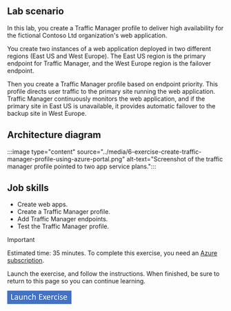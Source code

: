 ## Lab scenario
In this lab, you create a Traffic Manager profile to deliver high availability for the fictional Contoso Ltd organization's web application.

You create two instances of a web application deployed in two different regions (East US and West Europe). The East US region is the primary endpoint for Traffic Manager, and the West Europe region is the failover endpoint.

Then you create a Traffic Manager profile based on endpoint priority. This profile directs user traffic to the primary site running the web application. Traffic Manager continuously monitors the web application, and if the primary site in East US is unavailable, it provides automatic failover to the backup site in West Europe.

## Architecture diagram

:::image type="content" source="../media/6-exercise-create-traffic-manager-profile-using-azure-portal.png" alt-text="Screenshot of the traffic manager profile pointed to two app service plans.":::

## Job skills

- Create web apps.
- Create a Traffic Manager profile.
- Add Traffic Manager endpoints.
- Test the Traffic Manager profile.


> [!IMPORTANT]
> Estimated time: 35 minutes. 
> To complete this exercise, you need an [Azure subscription](https://azure.microsoft.com/free/).

Launch the exercise, and follow the instructions. When finished, be sure to return to this page so you can continue learning.

[![Button to launch exercise.](../media/launch-exercise.png)](https://microsoftlearning.github.io/AZ-700-Designing-and-Implementing-Microsoft-Azure-Networking-Solutions/Instructions/Exercises/M04-Unit%206%20Create%20a%20Traffic%20Manager%20profile%20using%20the%20Azure%20portal.html)
